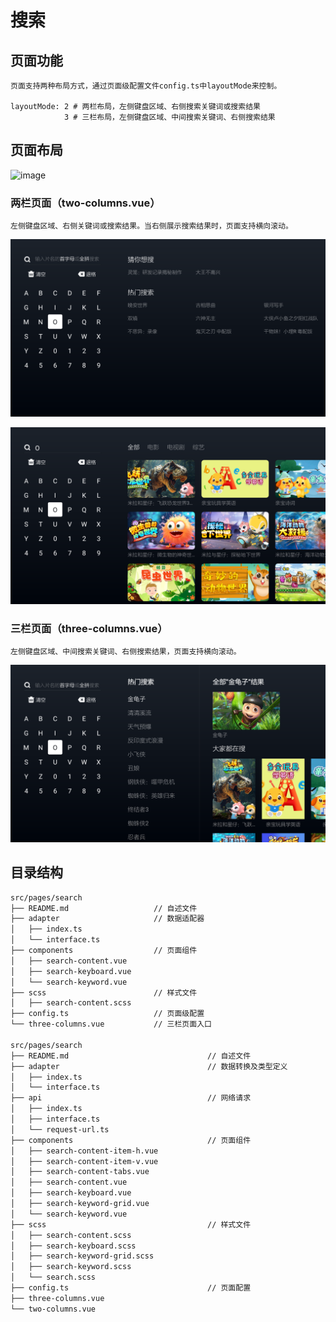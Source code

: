 # 搜索

## 页面功能

    页面支持两种布局方式，通过页面级配置文件config.ts中layoutMode来控制。

    layoutMode: 2 # 两栏布局，左侧键盘区域、右侧搜索关键词或搜索结果
                3 # 三栏布局，左侧键盘区域、中间搜索关键词、右侧搜索结果

## 页面布局

![image](../../../doc/search/design.png)

### 两栏页面（two-columns.vue）

    左侧键盘区域、右侧关键词或搜索结果。当右侧展示搜索结果时，页面支持横向滚动。

![image](../../../doc/search/two-columns.png)

![image](../../../doc/search/two-columns-2.png)

### 三栏页面（three-columns.vue）

    左侧键盘区域、中间搜索关键词、右侧搜索结果，页面支持横向滚动。

![image](../../../doc/search/three-columns.png)

## 目录结构

```bash
src/pages/search
├── README.md                   // 自述文件
├── adapter                     // 数据适配器
│   ├── index.ts
│   └── interface.ts
├── components                  // 页面组件
│   ├── search-content.vue
│   ├── search-keyboard.vue
│   └── search-keyword.vue
├── scss                        // 样式文件
│   ├── search-content.scss
├── config.ts                   // 页面级配置
└── three-columns.vue           // 三栏页面入口

src/pages/search
├── README.md                               // 自述文件
├── adapter                                 // 数据转换及类型定义
│   ├── index.ts
│   └── interface.ts
├── api                                     // 网络请求
│   ├── index.ts
│   ├── interface.ts
│   └── request-url.ts
├── components                              // 页面组件
│   ├── search-content-item-h.vue
│   ├── search-content-item-v.vue
│   ├── search-content-tabs.vue
│   ├── search-content.vue
│   ├── search-keyboard.vue
│   ├── search-keyword-grid.vue
│   └── search-keyword.vue
├── scss                                    // 样式文件
│   ├── search-content.scss
│   ├── search-keyboard.scss
│   ├── search-keyword-grid.scss
│   ├── search-keyword.scss
│   └── search.scss
├── config.ts                               // 页面配置
├── three-columns.vue
└── two-columns.vue
```
